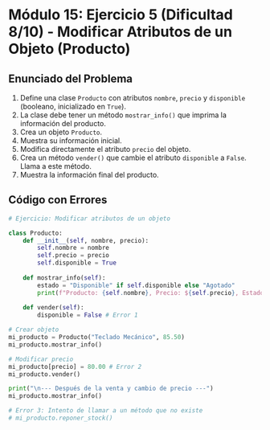 # Módulo 15: Ejercicio 5 (Dificultad 8/10) - Modificar Atributos de un Objeto (Producto)

## Enunciado del Problema

1.  Define una clase `Producto` con atributos `nombre`, `precio` y `disponible` (booleano, inicializado en `True`).
2.  La clase debe tener un método `mostrar_info()` que imprima la información del producto.
3.  Crea un objeto `Producto`.
4.  Muestra su información inicial.
5.  Modifica directamente el atributo `precio` del objeto.
6.  Crea un método `vender()` que cambie el atributo `disponible` a `False`. Llama a este método.
7.  Muestra la información final del producto.

## Código con Errores

```python
# Ejercicio: Modificar atributos de un objeto

class Producto:
    def __init__(self, nombre, precio):
        self.nombre = nombre
        self.precio = precio
        self.disponible = True
    
    def mostrar_info(self):
        estado = "Disponible" if self.disponible else "Agotado"
        print(f"Producto: {self.nombre}, Precio: ${self.precio}, Estado: {estado}")
        
    def vender(self):
        disponible = False # Error 1

# Crear objeto
mi_producto = Producto("Teclado Mecánico", 85.50)
mi_producto.mostrar_info()

# Modificar precio
mi_producto[precio] = 80.00 # Error 2
mi_producto.vender()

print("\n--- Después de la venta y cambio de precio ---")
mi_producto.mostrar_info()

# Error 3: Intento de llamar a un método que no existe
# mi_producto.reponer_stock()
```
